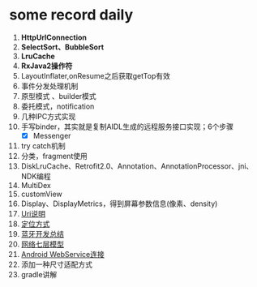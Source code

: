 # some record daily
1. **HttpUrlConnection**  
2. **SelectSort、BubbleSort**
3. **LruCache**  
4. **RxJava2操作符**  
5. LayoutInflater,onResume之后获取getTop有效  
6. 事件分发处理机制  
7. 原型模式 、builder模式  
8. 委托模式，notification  
9. 几种IPC方式实现  
10. 手写binder，其实就是复制AIDL生成的远程服务接口实现；6个步骤
    - [x] Messenger
11. try catch机制
12. 分类，fragment使用
13. DiskLruCache、Retrofit2.0、Annotation、AnnotationProcessor、jni、NDK编程
14. MultiDex
15. customView
16. Display、DisplayMetrics，得到屏幕参数信息(像素、density)
17. [Uri说明](https://github.com/MonkHank/RecordOwn/blob/master/readme17.md)
18. [定位方式](https://github.com/MonkHank/RecordOwn/blob/master/readme18.md)
19. [蓝牙开发总结](https://github.com/MonkHank/RecordOwn/blob/master/readme19.md)
20. [网络七层模型](https://github.com/MonkHank/RecordOwn/blob/master/readme20.md)
21. [Android WebService连接](https://github.com/MonkHank/RecordOwn/blob/master/readme21.md)
22. 添加一种尺寸适配方式
23. gradle讲解